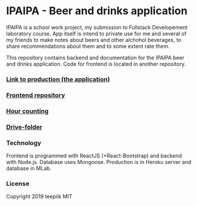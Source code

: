 # IPAIPA - Beer and drinks application
IPAIPA is a school work project, my submission to Fullstack Developement laboratory course. App itself is intend to private use for me and several of my friends to make notes about beers and other alchohol beverages, to share recommendations about them and to some extent rate them. 

This repository contains backend and documentation for the IPAIPA beer and drinks application. Code for frontend is located in another repository.

### [Link to production (the application)](https://ipaipa.herokuapp.com/)

### [Frontend repository](https://github.com/teepiik/IPAIPA-frontend)

### [Hour counting](https://docs.google.com/spreadsheets/d/1N_-diIFscFaFSQr2Wusd9jy6xcLmSNMgnguItnuv7Ks/edit?usp=sharing)

### [Drive-folder](https://drive.google.com/drive/folders/1abadOVhaP1B2mD7D9Y76A0Q1-jFoHFfP?usp=sharing)

### Technology

Frontend is programmed with ReactJS (+React-Bootstrap) and backend with Node.js. Database uses Mongoose. Production is in Heroku server
and database in MLab.

### License
Copyright 2019 teepiik MIT




